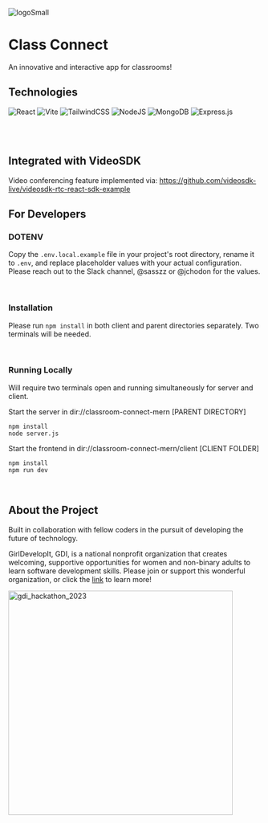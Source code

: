 ![logoSmall](https://github.com/sasszz/classroom-connect-mern/assets/95937955/31d6e3f3-dacc-49b8-a7af-0f0f552f06b0)

# Class Connect

An innovative and interactive app for classrooms!

## Technologies

![React](https://img.shields.io/badge/react-%2320232a.svg?style=for-the-badge&logo=react&logoColor=%2361DAFB)
![Vite](https://img.shields.io/badge/vite-%23646CFF.svg?style=for-the-badge&logo=vite&logoColor=white)
![TailwindCSS](https://img.shields.io/badge/tailwindcss-%2338B2AC.svg?style=for-the-badge&logo=tailwind-css&logoColor=white)
![NodeJS](https://img.shields.io/badge/node.js-6DA55F?style=for-the-badge&logo=node.js&logoColor=white)
![MongoDB](https://img.shields.io/badge/MongoDB-%234ea94b.svg?style=for-the-badge&logo=mongodb&logoColor=white)
![Express.js](https://img.shields.io/badge/express.js-%23404d59.svg?style=for-the-badge&logo=express&logoColor=%2361DAFB)

<br/>
<br/>

## Integrated with VideoSDK 
Video conferencing feature implemented via:
https://github.com/videosdk-live/videosdk-rtc-react-sdk-example


## For Developers

### DOTENV

Copy the `.env.local.example` file in your project's root directory, rename it to `.env`, and replace placeholder values with your actual configuration.
Please reach out to the Slack channel, @sasszz or @jchodon for the values.

<br/>

### Installation

Please run `npm install` in both client and parent directories separately. Two terminals will be needed.

<br/>

### Running Locally

Will require two terminals open and running simultaneously for server and client.

Start the server in dir://classroom-connect-mern [PARENT DIRECTORY]

```
npm install
node server.js
```

Start the frontend in dir://classroom-connect-mern/client [CLIENT FOLDER]

```
npm install
npm run dev
```

<br/>

## About the Project

Built in collaboration with fellow coders in the pursuit of developing the future of technology.

GirlDevelopIt, GDI, is a national nonprofit organization that creates welcoming, supportive opportunities for women and non-binary adults to learn software development skills. Please join or support this wonderful organization, or click the [link](https://girldevelopit.com/About/About-us/) to learn more!

<img width="447" alt="gdi_hackathon_2023" src="https://github.com/sasszz/classroom-connect-mern/assets/95937955/a681fbb2-67bc-41c6-b84f-e4cb52be0c35">

